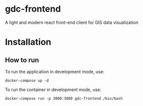 # gdc-frontend
A light and modern react front-end client for GIS data visualization

# Installation

## How to run

To run the application in development mode, use:
```
docker-compose up -d
```

To run the container in development mode, use:
```
docker-compose run -p 3000:3000 gdc-frontend /bin/bash
```